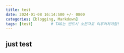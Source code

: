 ```yaml
---
title: test
date: 2024-01-08 16:14:S00 +/- 0800
categories: [blogging, Markdown]
tags: [test]		# TAG는 반드시 소문자로 이루어져야함!
---
```


## just test
